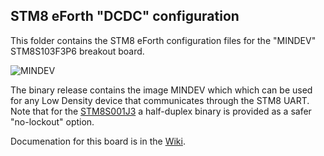 ## STM8 eForth "DCDC" configuration

This folder contains the STM8 eForth configuration files for the "MINDEV" STM8S103F3P6 breakout board.

![MINDEV](https://camo.githubusercontent.com/82bd480f176951de9a469e134f543a6570f48597/68747470733a2f2f616530312e616c6963646e2e636f6d2f6b662f485442314e6642615056585858586263587058587136785846585858362f357063732d6c6f742d53544d3853313033463350362d73797374656d2d626f6172642d53544d38532d53544d382d646576656c6f706d656e742d626f6172642d6d696e696d756d2d636f72652d626f6172642e6a70675f323230783232302e6a7067)

The binary release contains the image MINDEV which which can be used for any Low Density device that communicates through the STM8 UART. Note that for the [STM8S001J3](https://github.com/TG9541/stm8ef/tree/master/STM8S001J3) a half-duplex binary is provided as a safer "no-lockout" option.

Documenation for this board is in the [Wiki](https://github.com/TG9541/stm8ef/wiki/Breakout-Boards#stm8s103f3p6-breakout-board).

